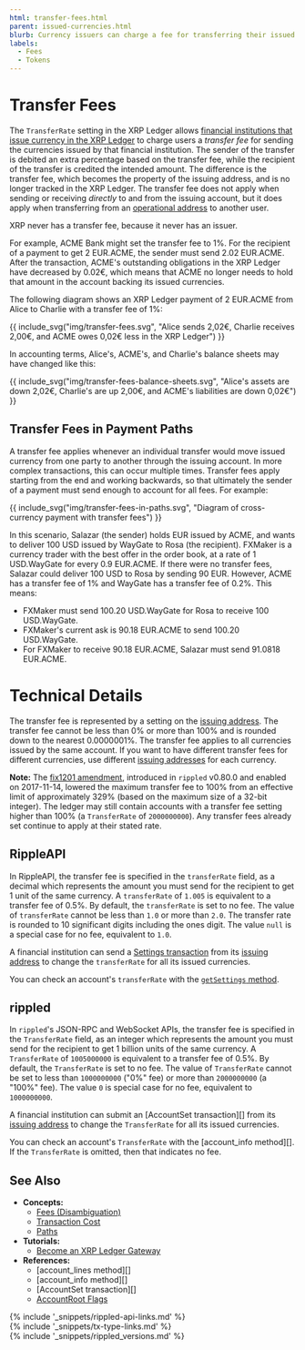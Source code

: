 ```yaml
---
html: transfer-fees.html
parent: issued-currencies.html
blurb: Currency issuers can charge a fee for transferring their issued currencies.
labels:
  - Fees
  - Tokens
---
```

# Transfer Fees

The `TransferRate` setting in the XRP Ledger allows [financial institutions that issue currency in the XRP Ledger](become-an-xrp-ledger-gateway.html) to charge users a _transfer fee_ for sending the currencies issued by that financial institution. The sender of the transfer is debited an extra percentage based on the transfer fee, while the recipient of the transfer is credited the intended amount. The difference is the transfer fee, which becomes the property of the issuing address, and is no longer tracked in the XRP Ledger. The transfer fee does not apply when sending or receiving _directly_ to and from the issuing account, but it does apply when transferring from an [operational address][] to another user.

[operational address]: issuing-and-operational-addresses.html
[issuing address]: issuing-and-operational-addresses.html

XRP never has a transfer fee, because it never has an issuer.

For example, ACME Bank might set the transfer fee to 1%. For the recipient of a payment to get 2 EUR.ACME, the sender must send 2.02 EUR.ACME. After the transaction, ACME's outstanding obligations in the XRP Ledger have decreased by 0.02€, which means that ACME no longer needs to hold that amount in the account backing its issued currencies.

The following diagram shows an XRP Ledger payment of 2 EUR.ACME from Alice to Charlie with a transfer fee of 1%:

{{ include_svg("img/transfer-fees.svg", "Alice sends 2,02€, Charlie receives 2,00€, and ACME owes 0,02€ less in the XRP Ledger") }}

In accounting terms, Alice's, ACME's, and Charlie's balance sheets may have changed like this:

{{ include_svg("img/transfer-fees-balance-sheets.svg", "Alice's assets are down 2,02€, Charlie's are up 2,00€, and ACME's liabilities are down 0,02€") }}



## Transfer Fees in Payment Paths

<!--{# TODO: Update this for OwnerPaysFee amendment when that gets added #}-->

A transfer fee applies whenever an individual transfer would move issued currency from one party to another through the issuing account. In more complex transactions, this can occur multiple times. Transfer fees apply starting from the end and working backwards, so that ultimately the sender of a payment must send enough to account for all fees. For example:

{{ include_svg("img/transfer-fees-in-paths.svg", "Diagram of cross-currency payment with transfer fees") }}

In this scenario, Salazar (the sender) holds EUR issued by ACME, and wants to deliver 100 USD issued by WayGate to Rosa (the recipient). FXMaker is a currency trader with the best offer in the order book, at a rate of 1 USD.WayGate for every 0.9 EUR.ACME. If there were no transfer fees, Salazar could deliver 100 USD to Rosa by sending 90 EUR. However, ACME has a transfer fee of 1% and WayGate has a transfer fee of 0.2%. This means:

* FXMaker must send 100.20 USD.WayGate for Rosa to receive 100 USD.WayGate.
* FXMaker's current ask is 90.18 EUR.ACME to send 100.20 USD.WayGate.
* For FXMaker to receive 90.18 EUR.ACME, Salazar must send 91.0818 EUR.ACME.

<!-- SPELLING_IGNORE: waygate, fxmaker -->

# Technical Details

The transfer fee is represented by a setting on the [issuing address][]. The transfer fee cannot be less than 0% or more than 100% and is rounded down to the nearest 0.0000001%. The transfer fee applies to all currencies issued by the same account. If you want to have different transfer fees for different currencies, use different [issuing addresses][issuing address] for each currency.

**Note:** The [fix1201 amendment](amendments.html), introduced in `rippled` v0.80.0 and enabled on 2017-11-14, lowered the maximum transfer fee to 100% from an effective limit of approximately 329% (based on the maximum size of a 32-bit integer). The ledger may still contain accounts with a transfer fee setting higher than 100% (a `TransferRate` of `2000000000`). Any transfer fees already set continue to apply at their stated rate.

## RippleAPI

In RippleAPI, the transfer fee is specified in the `transferRate` field, as a decimal which represents the amount you must send for the recipient to get 1 unit of the same currency. A `transferRate` of `1.005` is equivalent to a transfer fee of 0.5%. By default, the `transferRate` is set to no fee. The value of `transferRate` cannot be less than `1.0` or more than `2.0`. The transfer rate is rounded to 10 significant digits including the ones digit. The value `null` is a special case for no fee, equivalent to `1.0`.

A financial institution can send a [Settings transaction](rippleapi-reference.html#settings) from its [issuing address][] to change the `transferRate` for all its issued currencies.

You can check an account's `transferRate` with the [`getSettings` method](rippleapi-reference.html#getsettings).

## rippled

In `rippled`'s JSON-RPC and WebSocket APIs, the transfer fee is specified in the `TransferRate` field, as an integer which represents the amount you must send for the recipient to get 1 billion units of the same currency. A `TransferRate` of `1005000000` is equivalent to a transfer fee of 0.5%. By default, the `TransferRate` is set to no fee. The value of `TransferRate` cannot be set to less than `1000000000` ("0%" fee) or more than `2000000000` (a "100%" fee). The value `0` is special case for no fee, equivalent to `1000000000`.

A financial institution can submit an [AccountSet transaction][] from its [issuing address][] to change the `TransferRate` for all its issued currencies.

You can check an account's `TransferRate` with the [account_info method][]. If the `TransferRate` is omitted, then that indicates no fee.


## See Also

- **Concepts:**
    - [Fees (Disambiguation)](fees.html)
    - [Transaction Cost](transaction-cost.html)
    - [Paths](paths.html)
- **Tutorials:**
    - [Become an XRP Ledger Gateway](become-an-xrp-ledger-gateway.html)
- **References:**
    - [account_lines method][]
    - [account_info method][]
    - [AccountSet transaction][]
    - [AccountRoot Flags](accountroot.html#accountroot-flags)


<!--{# common link defs #}-->
{% include '_snippets/rippled-api-links.md' %}			
{% include '_snippets/tx-type-links.md' %}			
{% include '_snippets/rippled_versions.md' %}
